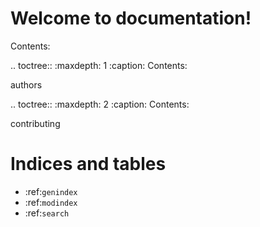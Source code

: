 Welcome to documentation!
=====================================

Contents:

.. toctree::
   :maxdepth: 1
   :caption: Contents:

   authors

.. toctree::
   :maxdepth: 2
   :caption: Contents:

   contributing

Indices and tables
==================

* :ref:`genindex`
* :ref:`modindex`
* :ref:`search`